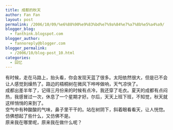 ```yaml
---
title: 成都的秋天
author: Fan Fan
layout: post
permalink: /2006/10/09/%e6%88%90%e9%83%bd%e7%9a%84%e7%a7%8b%e5%a4%a9/
blogger_blog:
  - fanthink.blogspot.com
blogger_author:
  - fannoreply@blogger.com
blogger_permalink:
  - /2006/10/blog-post_10.html
categories:
  - 回忆
---
```

有时候，走在马路上，抬头看，你会发现天蓝了很多。太阳依然很大，但是已不会让人感觉到燥热了。路边的梧桐树在微风下哗哗做响，天气凉快了。  
成都出差半年了，记得三月份来的时候有点冷，我还穿了毛衣。夏天的成都有点闷热，我感冒过一次，休息了一个星期才好。尔后，天天上班下班，不知觉，秋天就这样悄悄的来到了。  
空气中有种酸酸的气味，鼻子里干干的。站在树阴下，斜着眼看看天，让人恍惚。仿佛想起了些什么，又仿佛不是。  
原来我在哪里呢，原来我在做什么呢？